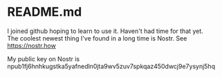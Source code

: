 # README.md

I joined github hoping to learn to use it.
Haven't had time for that yet.  
The coolest newest thing I've found in a long time is Nostr.
See https://nostr.how

My public key on Nostr is npub1fj6hnhkugstka5yafnedln0jta9wv5zuv7spkqaz450dwcj9e7ysynj5hq
